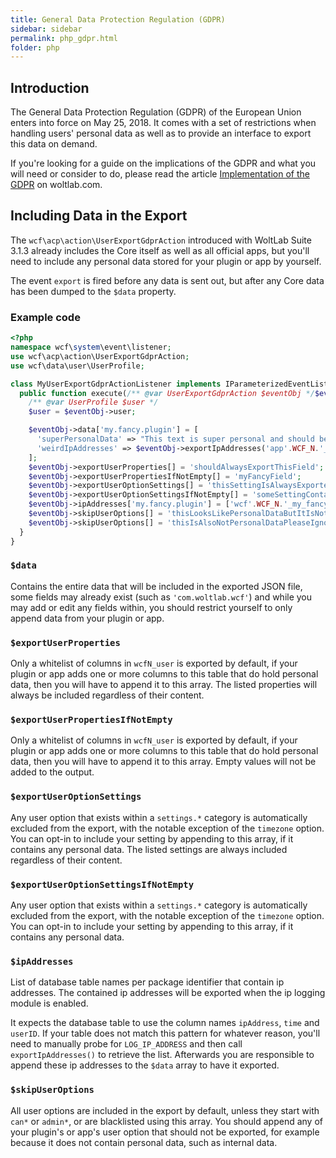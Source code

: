 ```yaml
---
title: General Data Protection Regulation (GDPR)
sidebar: sidebar
permalink: php_gdpr.html
folder: php
---
```


## Introduction

The General Data Protection Regulation (GDPR) of the European Union enters into
force on May 25, 2018. It comes with a set of restrictions when handling users'
personal data as well as to provide an interface to export this data on demand.

If you're looking for a guide on the implications of the GDPR and what you will
need or consider to do, please read the article [Implementation of the GDPR](https://www.woltlab.com/article/106-implementation-of-the-gdpr/)
on woltlab.com.

## Including Data in the Export

The `wcf\acp\action\UserExportGdprAction` introduced with WoltLab Suite 3.1.3
already includes the Core itself as well as all official apps, but you'll need to
include any personal data stored for your plugin or app by yourself.

The event `export` is fired before any data is sent out, but after any Core data
has been dumped to the `$data` property.

### Example code

```php
<?php
namespace wcf\system\event\listener;
use wcf\acp\action\UserExportGdprAction;
use wcf\data\user\UserProfile;

class MyUserExportGdprActionListener implements IParameterizedEventListener {
  public function execute(/** @var UserExportGdprAction $eventObj */$eventObj, $className, $eventName, array &$parameters) {
    /** @var UserProfile $user */
    $user = $eventObj->user;

    $eventObj->data['my.fancy.plugin'] = [
      'superPersonalData' => "This text is super personal and should be included in the output",
      'weirdIpAddresses' => $eventObj->exportIpAddresses('app'.WCF_N.'_non_standard_column_names_for_ip_addresses', 'ipAddressColumnName', 'timeColumnName', 'userIDColumnName')
    ];
    $eventObj->exportUserProperties[] = 'shouldAlwaysExportThisField';
    $eventObj->exportUserPropertiesIfNotEmpty[] = 'myFancyField';
    $eventObj->exportUserOptionSettings[] = 'thisSettingIsAlwaysExported';
    $eventObj->exportUserOptionSettingsIfNotEmpty[] = 'someSettingContainingPersonalData';
    $eventObj->ipAddresses['my.fancy.plugin'] = ['wcf'.WCF_N.'_my_fancy_table', 'wcf'.WCF_N.'_i_also_store_ipaddresses_here'];
    $eventObj->skipUserOptions[] = 'thisLooksLikePersonalDataButItIsNot';
    $eventObj->skipUserOptions[] = 'thisIsAlsoNotPersonalDataPleaseIgnoreIt';
  }
}
```

### `$data`

Contains the entire data that will be included in the exported JSON file, some
fields may already exist (such as `'com.woltlab.wcf'`) and while you may add or
edit any fields within, you should restrict yourself to only append data from
your plugin or app.

### `$exportUserProperties`

Only a whitelist of  columns in `wcfN_user` is exported by default, if your plugin
or app adds one or more columns to this table that do hold personal data, then
you will have to append it to this array. The listed properties will always be
included regardless of their content.

### `$exportUserPropertiesIfNotEmpty`

Only a whitelist of  columns in `wcfN_user` is exported by default, if your plugin
or app adds one or more columns to this table that do hold personal data, then
you will have to append it to this array. Empty values will not be added to the
output.

### `$exportUserOptionSettings`

Any user option that exists within a `settings.*` category is automatically
excluded from the export, with the notable exception of the `timezone` option.
You can opt-in to include your setting by appending to this array, if it contains
any personal data. The listed settings are always included regardless of their
content.

### `$exportUserOptionSettingsIfNotEmpty`

Any user option that exists within a `settings.*` category is automatically
excluded from the export, with the notable exception of the `timezone` option.
You can opt-in to include your setting by appending to this array, if it contains
any personal data.

### `$ipAddresses`

List of database table names per package identifier that contain ip addresses.
The contained ip addresses will be exported when the ip logging module is enabled.

It expects the database table to use the column names `ipAddress`, `time` and
`userID`. If your table does not match this pattern for whatever reason, you'll
need to manually probe for `LOG_IP_ADDRESS` and then call `exportIpAddresses()`
to retrieve the list. Afterwards you are responsible to append these ip addresses
to the `$data` array to have it exported.

### `$skipUserOptions`

All user options are included in the export by default, unless they start with
`can*` or `admin*`, or are blacklisted using this array. You should append any
of your plugin's or app's user option that should not be exported, for example
because it does not contain personal data, such as internal data.

